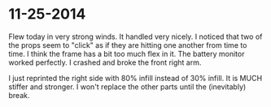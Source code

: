 11-25-2014
==========

Flew today in very strong winds. It handled very nicely. I noticed that two of
the props seem to "click" as if they are hitting one another from time to time.
I think the frame has a bit too much flex in it. The battery monitor worked
perfectly. I crashed and broke the front right arm.

I just reprinted the right side with 80% infill instead of 30% infill. It is
MUCH stiffer and stronger. I won't replace the other parts until the
(inevitably) break.